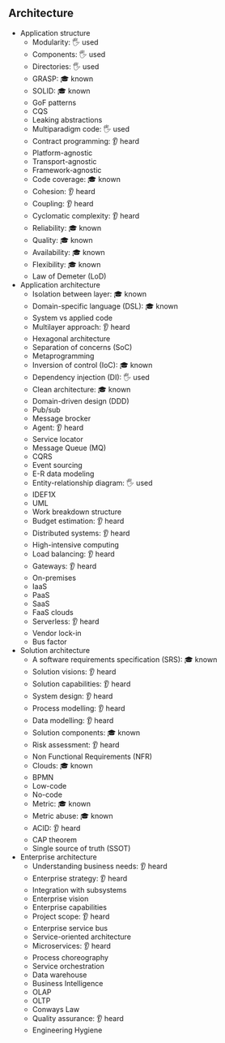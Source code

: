 ## Architecture

- Application structure
  - Modularity: 🖐️ used
  - Components: 🖐️ used
  - Directories: 🖐️ used
  - GRASP: 🎓 known
  - SOLID: 🎓 known
  - GoF patterns
  - CQS
  - Leaking abstractions
  - Multiparadigm code: 🖐️ used
  - Contract programming: 👂 heard
  - Platform-agnostic
  - Transport-agnostic
  - Framework-agnostic
  - Code coverage: 🎓 known
  - Cohesion: 👂 heard
  - Coupling: 👂 heard
  - Cyclomatic complexity: 👂 heard
  - Reliability: 🎓 known
  - Quality: 🎓 known
  - Availability: 🎓 known
  - Flexibility: 🎓 known
  - Law of Demeter (LoD)
- Application architecture
  - Isolation between layer: 🎓 known
  - Domain-specific language (DSL): 🎓 known
  - System vs applied code
  - Multilayer approach: 👂 heard
  - Hexagonal architecture
  - Separation of concerns (SoC)
  - Metaprogramming
  - Inversion of control (IoC): 🎓 known
  - Dependency injection (DI): 🖐️ used
  - Clean architecture: 🎓 known
  - Domain-driven design (DDD)
  - Pub/sub
  - Message brocker
  - Agent: 👂 heard
  - Service locator
  - Message Queue (MQ)
  - CQRS
  - Event sourcing
  - E-R data modeling
  - Entity-relationship diagram: 🖐️ used
  - IDEF1X
  - UML
  - Work breakdown structure
  - Budget estimation: 👂 heard
  - Distributed systems: 👂 heard
  - High-intensive computing
  - Load balancing: 👂 heard
  - Gateways: 👂 heard
  - On-premises
  - IaaS
  - PaaS
  - SaaS
  - FaaS clouds
  - Serverless: 👂 heard
  - Vendor lock-in
  - Bus factor
- Solution architecture
  - A software requirements specification (SRS): 🎓 known
  - Solution visions: 👂 heard
  - Solution capabilities: 👂 heard
  - System design: 👂 heard
  - Process modelling: 👂 heard
  - Data modelling: 👂 heard
  - Solution components: 🎓 known
  - Risk assessment: 👂 heard
  - Non Functional Requirements (NFR)
  - Clouds: 🎓 known
  - BPMN
  - Low-code
  - No-code
  - Metric: 🎓 known
  - Metric abuse: 🎓 known
  - ACID: 👂 heard
  - CAP theorem
  - Single source of truth (SSOT)
- Enterprise architecture
  - Understanding business needs: 👂 heard
  - Enterprise strategy: 👂 heard
  - Integration with subsystems
  - Enterprise vision
  - Enterprise capabilities
  - Project scope: 👂 heard
  - Enterprise service bus
  - Service-oriented architecture
  - Microservices: 👂 heard
  - Process choreography
  - Service orchestration
  - Data warehouse
  - Business Intelligence
  - OLAP
  - OLTP
  - Conways Law
  - Quality assurance: 👂 heard
  - Engineering Hygiene
